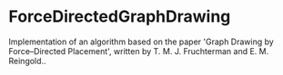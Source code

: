# ForceDirectedGraphDrawing
Implementation of an algorithm based on the paper 'Graph Drawing by Force–Directed Placement', written by T. M. J. Fruchterman and E. M. Reingold..
